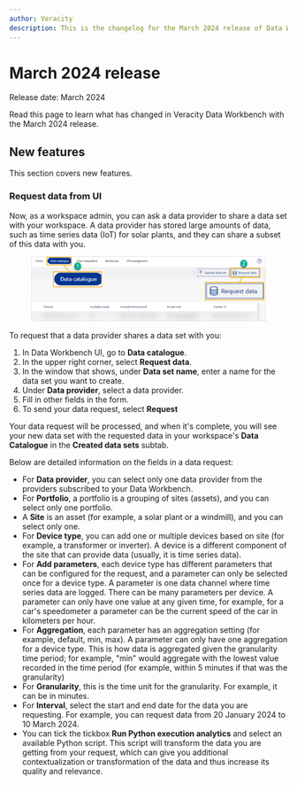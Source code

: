```yaml
---
author: Veracity
description: This is the changelog for the March 2024 release of Data Workbench.
---
```


# March 2024 release

Release date: March 2024

Read this page to learn what has changed in Veracity Data Workbench with the March 2024 release.

## New features
This section covers new features.

### Request data from UI
Now, as a workspace admin, you can ask a data provider to share a data set with your workspace. A data provider has stored large amounts of data, such as time series data (IoT) for solar plants, and they can share a subset of this data with you.

<figure>
	<img src="assets/requestdata.png"/>
</figure>

To request that a data provider shares a data set with you:
1. In Data Workbench UI, go to **Data catalogue**.
2. In the upper right corner, select **Request data**. 
3. In the window that shows, under **Data set name**, enter a name for the data set you want to create. 
4. Under **Data provider**, select a data provider. 
5. Fill in other fields in the form.
6. To send your data request, select **Request** 

Your data request will be processed, and when it's complete, you will see your new data set with the requested data in your workspace's **Data Catalogue** in the **Created data sets** subtab.

Below are detailed information on the fields in a data request:
* For **Data provider**, you can select only one data provider from the providers subscribed to your Data Workbench.
* For **Portfolio**, a portfolio is a grouping of sites (assets), and you can select only one portfolio.
* A **Site** is an asset (for example, a solar plant or a windmill), and you can select only one.
* For **Device type**, you can add one or multiple devices based on site (for example, a transformer or inverter). A device is a different component of the site that can provide data (usually, it is time series data).
* For **Add parameters**, each device type has different parameters that can be configured for the request, and a parameter can only be selected once for a device type. A parameter is one data channel where time series data are logged. There can be many parameters per device. A parameter can only have one value at any given time, for example, for a car's speedometer a parameter can be the current speed of the car in kilometers per hour. 
* For **Aggregation**, each parameter has an aggregation setting (for example, default, min, max). A parameter can only have one aggregation for a device type. This is how data is aggregated given the granularity time period; for example, "min" would aggregate with the lowest value recorded in the time period (for example, within 5 minutes if that was the granularity)
* For **Granularity**, this is the time unit for the granularity. For example, it can be in minutes.
* For **Interval**, select the start and end date for the data you are requesting. For example, you can request data from 20 January 2024 to 10 March 2024. 
* You can tick the tickbox **Run Python execution analytics** and select an available Python script. This script will transform the data you are getting from your request, which can give you additional contextualization or transformation of the data and thus increase its quality and relevance.